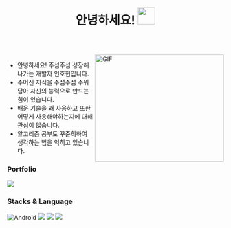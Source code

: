 
<h1 align="center">

  안녕하세요!
  <a target="_blank">
    <img src="https://github.com/JayantGoel001/JayantGoel001/blob/master/GIF/Hi.gif" width="40px" />
  </a>
</h1>

<br/>
<br/>

<a target="_blank">
  <img align="right" height="250" width="300" alt="GIF" src="https://github.com/JayantGoel001/JayantGoel001/blob/master/GIF/code.gif">
</a>

-  안녕하세요! 주섬주섬 성장해나가는 개발자 인호현입니다.
-  주어진 지식을 주섬주섬 주워담아 자신의 능력으로 만드는 힘이 있습니다.
-  배운 기술을 왜 사용하고 또한 어떻게 사용해야하는지에 대해 관심이 많습니다. 
-  알고리즘 공부도 꾸준히하여 생각하는 법을 익히고 있습니다.

<h3>Portfolio</h3>
<a href = "https://www.notion.so/4718d0d3145b43d5a485eb7918042a07"><img src="https://img.shields.io/badge/Portfolio-ffffff?style=flat-square&logo=Notion&logoColor=black"></a>

<h3>Stacks & Language</h3>
<div>
<img alt="Android" src ="https://img.shields.io/badge/Android-3DDC84.svg?&style=for-the-badge&logo=Android&logoColor=black">
<img src="https://img.shields.io/badge/Kotlin-7F52FF?style=for-the-badge&logo=Kotlin&logoColor=purple">
<img src="https://img.shields.io/badge/java-007396?style=for-the-badge&logo=java&logoColor=white"> 
<img src="https://img.shields.io/badge/Sqlite-003B57?style=for-the-badge&logo=Sqlite&logoColor=##003B57"> 
</div>








